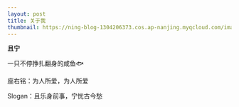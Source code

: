 ```yaml
---
layout: post
title: 关于我
thumbnail: https://ning-blog-1304206373.cos.ap-nanjing.myqcloud.com/image/thumbnail/jem-sahagun-r5aIkOlEj0M-unsplash.jpg
---
```

<style>
    .post-info{
        display: none;
    }
    .post-content {
        margin-bottom: 100px !important;
    }
    .post-meta-wrap .author-avatar img{
        display: block;
    }

</style>

**且宁**



一只不停挣扎翻身的咸鱼🐟

座右铭：为人所爱，为人所爱

Slogan：且乐身前事，宁忧古今愁
